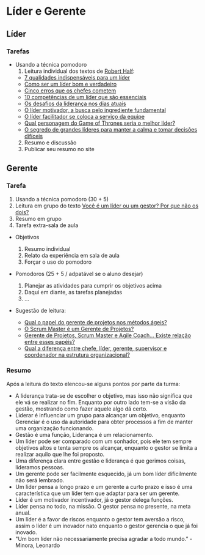 # Líder e Gerente



## Líder

### Tarefas
- Usando a técnica pomodoro
  1. Leitura individual dos textos de [Robert Half](https://www.roberthalf.com.br):
    - [7 qualidades indispensáveis para um líder](https://www.roberthalf.com.br/blog/carreira/7-qualidades-indispensaveis-para-um-lider)
    - [Como ser um líder bom e verdadeiro](https://www.roberthalf.com.br/blog/carreira/como-ser-um-lider-bom-e-verdadeiro)
    - [Cinco erros que os chefes cometem](https://www.roberthalf.com.br/blog/dicas/cinco-erros-que-os-chefes-cometem)
    - [10 competências de um líder que são essenciais](https://www.roberthalf.com.br/blog/carreira/10-competencias-de-um-lider-que-sao-essenciais)
    - [Os desafios da liderança nos dias atuais](https://www.roberthalf.com.br/blog/carreira/os-desafios-da-lideranca-nos-dias-atuais)
    - [O líder motivador, a busca pelo ingrediente fundamental](https://www.roberthalf.com.br/blog/experts/o-lider-motivador-busca-pelo-ingrediente-fundamental)
    - [O líder facilitador se coloca a serviço da equipe](https://www.roberthalf.com.br/blog/carreira/o-lider-facilitador-se-coloca-servico-da-equipe)
    - [Qual personagem do Game of Thrones seria o melhor líder?](https://www.roberthalf.com.br/blog/carreira/qual-personagem-do-game-thrones-seria-o-melhor-lider)
    - [O segredo de grandes líderes para manter a calma e tomar decisões difíceis](https://www.roberthalf.com.br/blog/carreira/o-segredo-de-grandes-lideres-para-manter-calma-e-tomar-decisoes-dificeis)
  2. Resumo e discussão
  3. Publicar seu resumo no site



## Gerente

### Tarefa
1. Usando a técnica pomodoro (30 + 5)
  1. Leitura em grupo do texto [Você é um líder ou um gestor? Por que não os dois?](http://www.administradores.com.br/artigos/carreira/voce-e-um-lider-ou-um-gestor-por-que-nao-os-dois/96247/)
  2. Resumo em grupo
2. Tarefa extra-sala de aula
  - Objetivos
    1. Resumo individual
    2. Relato da experiência em sala de aula
    3. Forçar o uso do pomodoro
  - Pomodoros (25 + 5 / adpatável se o aluno desejar)
    1. Planejar as atividades para cumprir os objetivos acima
    2. Daqui em diante, as tarefas planejadas
    3. ...


- Sugestão de leitura:
  - [Qual o papel do gerente de projetos nos métodos ágeis?](https://www.projectbuilder.com.br/blog/qual-o-papel-do-gerente-de-projetos-nos-metodos-ageis/)
  - [O Scrum Master é um Gerente de Projetos?](http://netproject.com.br/blog/o-scrum-master-e-um-gerente-de-projetos/)
  - [Gerente de Projetos, Scrum Master e Agile Coach… Existe relação entre esses papéis?](http://www.annelisegripp.com.br/gerente-de-projetos-scrum-master-e-agile-coach-qual-a-relacao-entre-esses-papeis/)
  - [Qual a diferença entre chefe, líder, gerente, supervisor e coordenador na estrutura organizacional?](https://www.treasy.com.br/blog/lider-chefe-gerente-coordenador-supervisor/)


### Resumo

Após a leitura do texto elencou-se alguns pontos por parte da turma:
- A liderança trata-se de escolher o objetivo, mas isso não significa que ele vá se realizar no fim. Enquanto por outro lado tem-se a visão da gestão, mostrando como fazer aquele algo dá certo.
- Liderar é influenciar um grupo para alcançar um objetivo, enquanto Gerenciar é o uso da autoridade para obter processos a fim de manter uma organização funcionando.
- Gestão é uma função, Liderança é um relacionamento.
- Um líder pode ser comparado com um sonhador, pois ele tem sempre objetivos altos e tenta sempre os alcançar, enquanto o gestor se limita a realizar aquilo que lhe foi proposto.
- Uma diferença clara entre gestão e liderança é que gerimos coisas, lideramos pessoas.
- Um gerente pode ser facilmente esquecido, já um bom líder dificilmente não será lembrado.
- Um líder pensa a longo prazo e um gerente a curto prazo e isso é uma característica que um líder tem que adaptar para ser um gerente.
- Líder é um motivador incentivador, já o gestor delega funções.
- Líder pensa no todo, na missão. O gestor pensa no presente, na meta anual.
- Um líder é a favor de riscos enquanto o gestor tem aversão a risco, assim o líder é um inovador nato enquanto o gestor gerencia o que já foi inovado.
- "Um bom líder não necessariamente precisa agradar a todo mundo.” - Minora, Leonardo